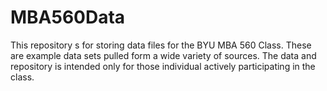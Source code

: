 # MBA560Data

This repository s for storing data files for the BYU MBA 560 Class.  These are example data sets pulled form a wide variety of sources.  The data and repository is intended only for those individual actively participating in the class.
